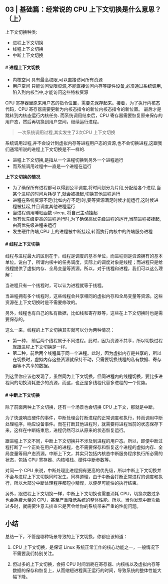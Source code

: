 03 | 基础篇：经常说的 CPU 上下文切换是什么意思？（上）
-----

上下文切换种类:

- 进程上下文切换
- 线程上下文切换
- 中断上下文切换

#### # 进程上下文切换

- 内核空间 具有最高权限,可以直接访问所有资源
- 用户空间 只能访问受限资源,不能直接访问内存等硬件设备,必须通过系统调用,陷入到内核当中,才能访问这些特权资源


CPU 寄存器里原来用户态的指令位置，需要先保存起来。接着，为了执行内核态代码，CPU 寄存器需要更新为内核态指令的新位内核态指令的新位置。 最后才是跳转到内核态运行内核任务.
而系统调用结束后，CPU 寄存器需要恢复原来保存的用户态，然后再切换到用户空间，继续运行进程。

> 一次系统调用过程,其实发生了2次CPU 上下文切换

系统调用过程,并不会设计到虚拟内存等进程用户态的资源,也不会切换进程,这跟我们通常所说的进程上下文切换是不一样的.

- 进程上下文切换,是指从一个进程切换到另外一个进程运行
- 而系统调用过程中一直是一个进程在运行

**上下文切换的情况**

- 为了确保所有进程都可以得到公平调度,将时间划分为片段,分配给各个进程,当某个进程的时间片耗尽了,就会被挂起,切换其他进程运行
- 进程在系统资源不足(比如内存不足)时,要等资源满足时候才能运行,这时候进程被挂起,并且调度其他进程运行
- 当进程调用睡眠函数 sleep, 将自己主动挂起
- 当有优先级更高的进程运行时,为了确保高优先级进程的运行,当前进程被挂起,由高优先级进程来运行
- 发生硬件终端,CPU 上的进程被中断挂起,转而执行内核中的终端服务进程


#### # 线程上下文切换

线程与进程最大的区别在于，线程是调度的基本单位，而进程则是资源拥有的基本单位。说白了，所谓内核中的任务调度，实际上的调度对象是线程；而进程只是给线程提供了虚拟内存、全局变量等资源。所以，对于线程和进程，我们可以这么理解：

当进程只有一个线程时，可以认为进程就等于线程。

当进程拥有多个线程时，这些线程会共享相同的虚拟内存和全局变量等资源。这些资源在上下文切换时是不需要修改的。

另外，线程也有自己的私有数据，比如栈和寄存器等，这些在上下文切换时也是需要保存的。

这么一来，线程的上下文切换其实就可以分为两种情况：

- 第一种， 前后两个线程属于不同进程。此时，因为资源不共享，所以切换过程就跟进程上下文切换是一样。
- 第二种，前后两个线程属于同一个进程。此时，因为虚拟内存是共享的，所以在切换时，虚拟内存这些资源就保持不动，只需要切换线程的私有数据、寄存器等不共享的数据。

到这里你应该也发现了，虽然同为上下文切换，但同进程内的线程切换，要比多进程间的切换消耗更少的资源，而这，也正是多线程代替多进程的一个优势。

#### # 中断上下文切换

除了前面两种上下文切换，还有一个场景也会切换 CPU 上下文，那就是中断。

为了快速响应硬件的事件，中断处理会打断进程的正常调度和执行，转而调用中断处理程序，响应设备事件。而在打断其他进程时，就需要将进程当前的状态保存下来，这样在中断结束后，进程仍然可以从原来的状态恢复运行。

跟进程上下文不同，中断上下文切换并不涉及到进程的用户态。所以，即便中断过程打断了一个正处在用户态的进程，也不需要保存和恢复这个进程的虚拟内存、全局变量等用户态资源。中断上下文，其实只包括内核态中断服务程序执行所必需的状态，包括 CPU 寄存器、内核堆栈、硬件中断参数等。

对同一个 CPU 来说，中断处理比进程拥有更高的优先级，所以中断上下文切换并不会与进程上下文切换同时发生。同样道理，由于中断会打断正常进程的调度和执行，所以大部分中断处理程序都短小精悍，以便尽可能快的执行结束。

另外，跟进程上下文切换一样，中断上下文切换也需要消耗 CPU，切换次数过多也会耗费大量的 CPU，甚至严重降低系统的整体性能。所以，当你发现中断次数过多时，就需要注意去排查它是否会给你的系统带来严重的性能问题。


小结
----

总结一下，不管是哪种场景导致的上下文切换，你都应该知道：

1. CPU 上下文切换，是保证 Linux 系统正常工作的核心功能之一，一般情况下不需要我们特别关注。

2. 但过多的上下文切换，会把 CPU 时间消耗在寄存器、内核栈以及虚拟内存等数据的保存和恢复上，从而缩短进程真正运行的时间，导致系统的整体性能大幅下降。